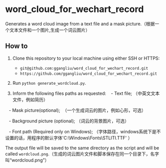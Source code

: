 # word\_cloud\_for\_wechart\_record
Generates a word cloud image from a text file and a mask picture.（根据一个文本文件和一个图片,生成一个词云图片）


## How to

1. Clone this repository to your local machine using either SSH or HTTPS:  
    - `git@github.com:ggangliu/word_cloud_for_wechart_record.git`  
    - `https://github.com/ggangliu/word_cloud_for_wechart_record.git`

2. Run `python generate_wordcloud.py`.

3. Inform the following files paths as requested:
    - Text file; （中英文文本文件，例如简历）  
    
    - Mask picture(optional);  （一个生成词云的图片，例如心形，可选）
    
    - Background picture (optional); （词云的背景图片，可选）  
    
    - Font path (Required only on Windows); （字体路径，windows系统下是不设置的话，用程序的默认字体'C:\Windows\Fonts\STLITI.TTF'
）


The output file will be saved to the same directory as the script and will be called `wordcloud.png`.（生成的词云图片文件和脚本保存在同一个目录下，名字叫“wordcloud.png”）

